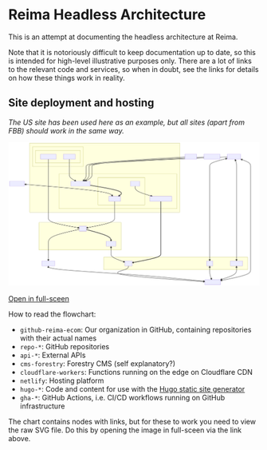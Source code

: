 # Reima Headless Architecture

This is an attempt at documenting the headless architecture at Reima.

Note that it is notoriously difficult to keep documentation up to date, so this is intended for high-level illustrative purposes only. There are a lot of links to the relevant code and services, so when in doubt, see the links for details on how these things work in reality.

## Site deployment and hosting

*The US site has been used here as an example, but all sites (apart from FBB) should work in the same way.*

![site](./site.mmd.svg)

[Open in full-sceen](https://raw.githubusercontent.com/reima-ecom/architecture/main/site.mmd.svg)

How to read the flowchart:

- `github-reima-ecom`: Our organization in GitHub, containing repositories with their actual names
- `repo-*`: GitHub repositories
- `api-*`: External APIs
- `cms-forestry`: Forestry CMS (self explanatory?)
- `cloudflare-workers`: Functions running on the edge on Cloudflare CDN
- `netlify`: Hosting platform
- `hugo-*`: Code and content for use with the [Hugo static site generator](https://gohugo.io)
- `gha-*`: GitHub Actions, i.e. CI/CD workflows running on GitHub infrastructure

The chart contains nodes with links, but for these to work you need to view the raw SVG file. Do this by opening the image in full-sceen via the link above.
